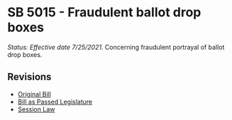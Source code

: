 # SB 5015 - Fraudulent ballot drop boxes
*Status: Effective date 7/25/2021.*
Concerning fraudulent portrayal of ballot drop boxes.

## Revisions
* [Original Bill](1/)
* [Bill as Passed Legislature](1/)
* [Session Law](1/)